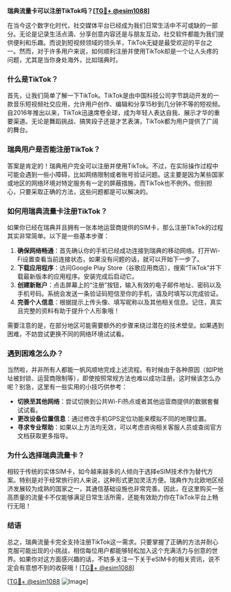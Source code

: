 **瑞典流量卡可以注册TikTok吗？[[TG💪+ @esim1088](https://t.me/s/esim1088)]**

在当今这个数字化时代，社交媒体平台已经成为我们日常生活中不可或缺的一部分。无论是记录生活点滴、分享创意内容还是与朋友互动，社交软件都能为我们提供便利和乐趣。而说到短视频领域的领头羊，TikTok无疑是最受欢迎的平台之一。然而，对于许多用户来说，如何顺利注册并使用TikTok却是一个让人头疼的问题，尤其是当你身处海外，比如瑞典时。

### 什么是TikTok？

首先，让我们简单了解一下TikTok。TikTok是由中国科技公司字节跳动开发的一款音乐短视频社交应用，允许用户创作、编辑和分享15秒到几分钟不等的短视频。自2016年推出以来，TikTok迅速席卷全球，成为年轻人表达自我、展示才华的重要渠道。无论是舞蹈挑战、搞笑段子还是才艺表演，TikTok都为用户提供了广阔的舞台。

### 瑞典用户是否能注册TikTok？

答案是肯定的！瑞典用户完全可以注册并使用TikTok。不过，在实际操作过程中可能会遇到一些小障碍，比如网络限制或者账号验证问题。这主要是因为某些国家或地区的网络环境对特定服务有一定的屏蔽措施，而TikTok也不例外。但别担心，只要采取正确的方法，这些问题都是可以解决的。

### 如何用瑞典流量卡注册TikTok？

如果你已经在瑞典并且拥有一张本地运营商提供的SIM卡，那么注册TikTok的过程其实非常简单。以下是一些基本步骤：

1. **确保网络畅通**：首先确认你的手机已经成功连接到瑞典的移动网络。打开Wi-Fi设置查看当前连接状态，如果没有问题的话，就可以开始下一步了。
2. **下载应用程序**：访问Google Play Store（谷歌应用商店），搜索“TikTok”并下载最新版本的应用程序。安装完成后启动它。
3. **创建新账户**：点击屏幕上的“注册”按钮，输入有效的电子邮件地址、密码以及手机号码。系统会发送一条验证码短信至你的手机，请及时填写以完成验证。
4. **完善个人信息**：根据提示上传头像、填写昵称以及其他相关信息。记住，真实且完整的资料有助于提升个人形象哦！

需要注意的是，在部分地区可能需要额外的步骤来绕过潜在的技术壁垒。如果遇到困难，不妨尝试更换不同的网络环境试试看。

### 遇到困难怎么办？

当然啦，并非所有人都能一帆风顺地完成上述流程。有时候由于各种原因（如IP地址被封锁、运营商限制等），即使按照常规方法也难以成功注册。这时候该怎么办呢？别急，这里有一些实用的小技巧供参考：

- **切换至其他网络**：尝试切换到公共Wi-Fi热点或者其他运营商提供的数据套餐试试看。
- **更改设备位置信息**：通过修改手机GPS定位功能来模拟不同的地理位置。
- **寻求专业帮助**：如果以上方法均无效，可以考虑咨询相关客服人员或查阅官方文档获取更多指导。

### 为什么选择瑞典流量卡？

相较于传统的实体SIM卡，如今越来越多的人倾向于选择eSIM技术作为替代方案。特别是对于经常旅行的人来说，这种形式更加灵活方便。瑞典作为北欧地区经济发展较为成熟的国家之一，其通信基础设施也非常完善。因此，在这里购买一张高质量的流量卡不仅能够满足日常生活所需，还能有效助力你在TikTok平台上畅行无阻！

### 结语

总之，瑞典流量卡完全支持注册TikTok这一需求。只要掌握了正确的方法并耐心克服可能出现的小挑战，相信每位用户都能够轻松加入这个充满活力与创意的世界。如果你对这方面感兴趣的话，不妨多关注一下关于eSIM卡的相关资讯，说不定会有意想不到的收获哦！[[TG💪+ @esim1088](https://t.me/s/esim1088)]

[[TG💪+ @esim1088](https://t.me/s/esim1088) ![Image](https://i.postimg.cc/4NQfJmqS/Snipaste-2025-05-13-00-14-12.png)]